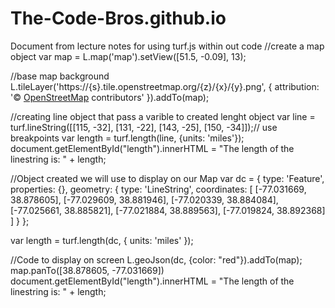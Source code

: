 # The-Code-Bros.github.io
Document from lecture notes for using turf.js within out code
//create a map object
var map = L.map('map').setView([51.5, -0.09], 13);

//base map background
	L.tileLayer('https://{s}.tile.openstreetmap.org/{z}/{x}/{y}.png', {
		attribution: '&copy; <a href="https://www.openstreetmap.org/copyright">OpenStreetMap</a> contributors'
	}).addTo(map);



//creating line object that pass a varible to created lenght object
var line = turf.lineString([[115, -32], [131, -22], [143, -25], [150, -34]]);// use breakpoints
var length = turf.length(line, {units: 'miles'});
document.getElementById("length").innerHTML = "The length of the linestring is: " + length;

//Object created we will use to display on our Map
var dc = {
  type: 'Feature',
  properties: {},
  geometry: {
    type: 'LineString',
    coordinates: [
      [-77.031669, 38.878605],
      [-77.029609, 38.881946],
      [-77.020339, 38.884084],
      [-77.025661, 38.885821],
      [-77.021884, 38.889563],
      [-77.019824, 38.892368]
    ]
  }
};

var length = turf.length(dc, { units: 'miles' });

//Code to display on screen
L.geoJson(dc, {color: "red"}).addTo(map);
map.panTo([38.878605, -77.031669])
document.getElementById("length").innerHTML = "The length of the linestring is: " + length;
